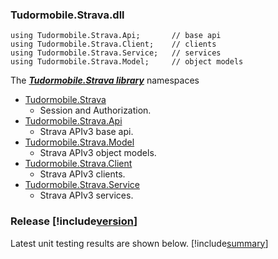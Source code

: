 ### Tudormobile.Strava.dll

```
using Tudormobile.Strava.Api;       // base api
using Tudormobile.Strava.Client;    // clients
using Tudormobile.Strava.Service;   // services
using Tudormobile.Strava.Model;     // object models
```

The [***Tudormobile.Strava library***](Tudormobile.Strava.yml) namespaces

- [Tudormobile.Strava](Tudormobile.Strava.yml)
    - Session and Authorization.
- [Tudormobile.Strava.Api](Tudormobile.Strava.Api.yml)
    - Strava APIv3 base api.
- [Tudormobile.Strava.Model](Tudormobile.Strava.Model.yml)
    - Strava APIv3 object models.
- [Tudormobile.Strava.Client](Tudormobile.Strava.Client.yml)
    - Strava APIv3 clients.
- [Tudormobile.Strava.Service](Tudormobile.Strava.Service.yml)
    - Strava APIv3 services.
    
### Release [!include[version](../../src/Strava/bin/release/ver.txt)]
Latest unit testing results are shown below.
[!include[summary](../../output/SummaryGithub.md)]